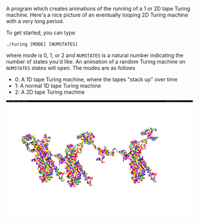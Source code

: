 A program which creates animations of the running
of a 1 or 2D tape Turing machine. Here's a nice
picture of an eventually looping 2D Turing machine
with a very long period.

To get started, you can type

```
./turing [MODE] [NUMSTATES]
```
where mode is 0, 1, or 2 and `NUMSTATES` is a natural number indicating
the number of states you'd like. An animation of a random Turing
machine on `NUMSTATES` states will open. The modes are as follows

- 0: A 1D tape Turing machine, where the tapes "stack up" over time
- 1: A normal 1D tape Turing machine
- 2: A 2D tape Turing machine

![example](https://raw.githubusercontent.com/imeckler/turing/master/ex.png)
